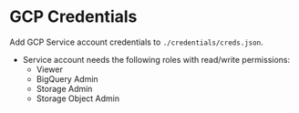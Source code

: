 # GCP Credentials

Add GCP Service account credentials to `./credentials/creds.json`.
- Service account needs the following roles with read/write permissions:
  - Viewer
  - BigQuery Admin
  - Storage Admin
  - Storage Object Admin